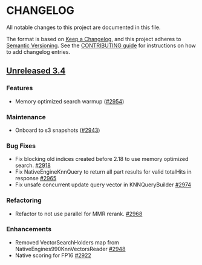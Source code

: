 
# CHANGELOG
All notable changes to this project are documented in this file.

The format is based on [Keep a Changelog](https://keepachangelog.com/en/1.0.0/), and this project adheres to [Semantic Versioning](https://semver.org/spec/v2.0.0.html). See the [CONTRIBUTING guide](./CONTRIBUTING.md#Changelog) for instructions on how to add changelog entries.

## [Unreleased 3.4](https://github.com/opensearch-project/k-NN/compare/main...HEAD)
### Features
* Memory optimized search warmup ([#2954](https://github.com/opensearch-project/k-NN/pull/2954))
### Maintenance
* Onboard to s3 snapshots ([#2943](https://github.com/opensearch-project/k-NN/pull/2943))

### Bug Fixes
* Fix blocking old indices created before 2.18 to use memory optimized search. [#2918](https://github.com/opensearch-project/k-NN/pull/2918)
* Fix NativeEngineKnnQuery to return all part results for valid totalHits in response [#2965](https://github.com/opensearch-project/k-NN/pull/2965)
* Fix unsafe concurrent update query vector in KNNQueryBuilder [#2974](https://github.com/opensearch-project/k-NN/pull/2974)

### Refactoring
* Refactor to not use parallel for MMR rerank. [#2968](https://github.com/opensearch-project/k-NN/pull/2968)

### Enhancements
* Removed VectorSearchHolders map from NativeEngines990KnnVectorsReader [#2948](https://github.com/opensearch-project/k-NN/pull/2948)
* Native scoring for FP16 [#2922](https://github.com/opensearch-project/k-NN/pull/2922)

